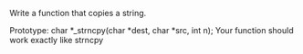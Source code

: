 Write a function that copies a string.

Prototype: char *_strncpy(char *dest, char *src, int n);
Your function should work exactly like strncpy
